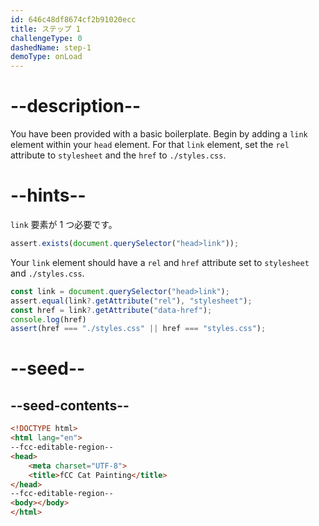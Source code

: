 ```yaml
---
id: 646c48df8674cf2b91020ecc
title: ステップ 1
challengeType: 0
dashedName: step-1
demoType: onLoad
---
```


# --description--

You have been provided with a basic boilerplate. Begin by adding a `link` element within your `head` element. For that `link` element, set the `rel` attribute to `stylesheet` and the `href` to `./styles.css`.

# --hints--

`link` 要素が 1 つ必要です。

```js
assert.exists(document.querySelector("head>link"));
```

Your `link` element should have a `rel` and `href` attribute set to `stylesheet` and `./styles.css`.

```js
const link = document.querySelector("head>link");
assert.equal(link?.getAttribute("rel"), "stylesheet");
const href = link?.getAttribute("data-href");
console.log(href)
assert(href === "./styles.css" || href === "styles.css");
```

# --seed--

## --seed-contents--

```html
<!DOCTYPE html>
<html lang="en">
--fcc-editable-region--
<head>
    <meta charset="UTF-8">
    <title>fCC Cat Painting</title>
</head>
--fcc-editable-region--
<body></body>
</html>
```

```css

```

